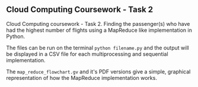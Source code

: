 ## Cloud Computing Coursework - Task 2

Cloud Computing coursework - Task 2. Finding the passenger(s) who have had the highest number of flights using a MapReduce like implementation in Python.

The files can be run on the terminal  `python filename.py` and the output will be displayed in a CSV file for each multiprocessing and sequential implementation. 

The `map_reduce_flowchart.gv` and it's PDF versions give a simple, graphical representation of how the MapReduce implementation works. 

